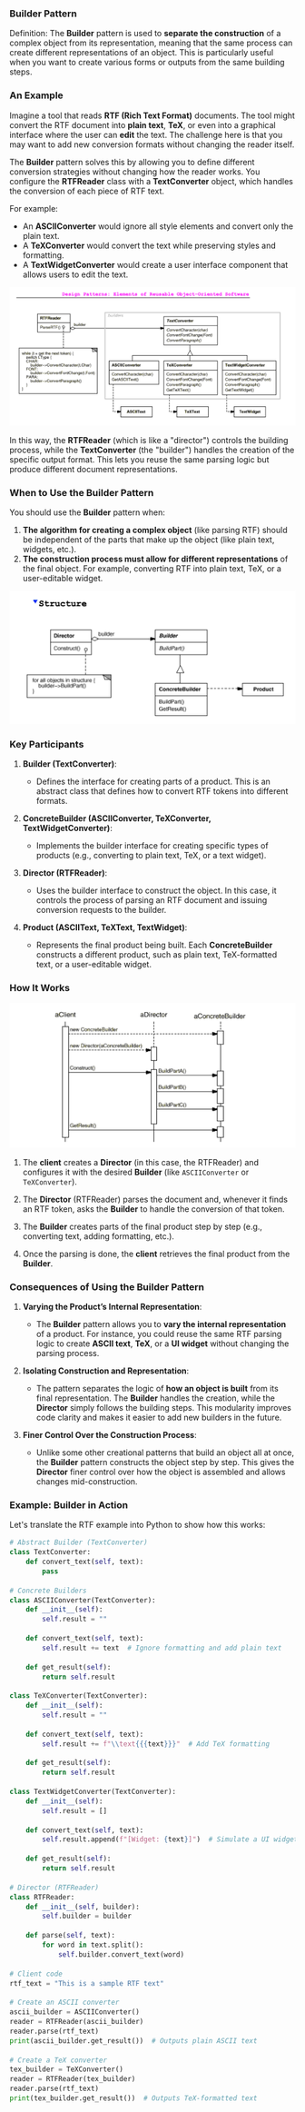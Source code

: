 ### Builder Pattern 

Definition: 
The **Builder** pattern is used to **separate the construction** of a complex object from its representation, meaning that the same process can create different representations of an object. 
This is particularly useful when you want to create various forms or outputs from the same building steps.

  
### **An Example**

Imagine a tool that reads **RTF (Rich Text Format)** documents. 
The tool might convert the RTF document into **plain text**, **TeX**, or even into a graphical interface where the user can **edit** the text.
The challenge here is that you may want to add new conversion formats without changing the reader itself.

The **Builder** pattern solves this by allowing you to define different conversion strategies without changing how the reader works. 
  You configure the **RTFReader** class with a **TextConverter** object, which handles the conversion of each piece of RTF text. 

For example:
- An **ASCIIConverter** would ignore all style elements and convert only the plain text.
- A **TeXConverter** would convert the text while preserving styles and formatting.
- A **TextWidgetConverter** would create a user interface component that allows users to edit the text.

![Example application](./images/builder_example_1.png)

In this way, the **RTFReader** (which is like a "director") controls the building process, 
while the **TextConverter** (the "builder") handles the creation of the specific output format. 
This lets you reuse the same parsing logic but produce different document representations.

### **When to Use the Builder Pattern**

You should use the **Builder** pattern when:
1. **The algorithm for creating a complex object** (like parsing RTF) should be independent of the parts that make up the object (like plain text, widgets, etc.).
2. **The construction process must allow for different representations** of the final object. For example, converting RTF into plain text, TeX, or a user-editable widget.


![Example builder](./images/builder_example_2.png)

### **Key Participants**
1. **Builder (TextConverter)**:
   - Defines the interface for creating parts of a product. This is an abstract class that defines how to convert RTF tokens into different formats.

2. **ConcreteBuilder (ASCIIConverter, TeXConverter, TextWidgetConverter)**:
   - Implements the builder interface for creating specific types of products (e.g., converting to plain text, TeX, or a text widget).

3. **Director (RTFReader)**:
   - Uses the builder interface to construct the object. In this case, it controls the process of parsing an RTF document and issuing conversion requests to the builder.

4. **Product (ASCIIText, TeXText, TextWidget)**:
   - Represents the final product being built. Each **ConcreteBuilder** constructs a different product, such as plain text, TeX-formatted text, or a user-editable widget.


### **How It Works**

![Example sequence](./images/builder_example_3.png)

1. The **client** creates a **Director** (in this case, the RTFReader) and configures it with the desired **Builder** (like `ASCIIConverter` or `TeXConverter`).

2. The **Director** (RTFReader) parses the document and, whenever it finds an RTF token, asks the **Builder** to handle the conversion of that token.

3. The **Builder** creates parts of the final product step by step (e.g., converting text, adding formatting, etc.).

4. Once the parsing is done, the **client** retrieves the final product from the **Builder**.


### **Consequences of Using the Builder Pattern**
1. **Varying the Product’s Internal Representation**:
   - The **Builder** pattern allows you to **vary the internal representation** of a product. For instance, you could reuse the same RTF parsing logic to create **ASCII text**, **TeX**, or a **UI widget** without changing the parsing process.

2. **Isolating Construction and Representation**:
   - The pattern separates the logic of **how an object is built** from its final representation. The **Builder** handles the creation, while the **Director** simply follows the building steps. This modularity improves code clarity and makes it easier to add new builders in the future.

3. **Finer Control Over the Construction Process**:
   - Unlike some other creational patterns that build an object all at once, the **Builder** pattern constructs the object step by step. This gives the **Director** finer control over how the object is assembled and allows changes mid-construction.


### **Example: Builder in Action**

Let's translate the RTF example into Python to show how this works:

```python
# Abstract Builder (TextConverter)
class TextConverter:
    def convert_text(self, text):
        pass

# Concrete Builders
class ASCIIConverter(TextConverter):
    def __init__(self):
        self.result = ""

    def convert_text(self, text):
        self.result += text  # Ignore formatting and add plain text

    def get_result(self):
        return self.result

class TeXConverter(TextConverter):
    def __init__(self):
        self.result = ""

    def convert_text(self, text):
        self.result += f"\\text{{{text}}}"  # Add TeX formatting

    def get_result(self):
        return self.result

class TextWidgetConverter(TextConverter):
    def __init__(self):
        self.result = []

    def convert_text(self, text):
        self.result.append(f"[Widget: {text}]")  # Simulate a UI widget

    def get_result(self):
        return self.result

# Director (RTFReader)
class RTFReader:
    def __init__(self, builder):
        self.builder = builder

    def parse(self, text):
        for word in text.split():
            self.builder.convert_text(word)

# Client code
rtf_text = "This is a sample RTF text"

# Create an ASCII converter
ascii_builder = ASCIIConverter()
reader = RTFReader(ascii_builder)
reader.parse(rtf_text)
print(ascii_builder.get_result())  # Outputs plain ASCII text

# Create a TeX converter
tex_builder = TeXConverter()
reader = RTFReader(tex_builder)
reader.parse(rtf_text)
print(tex_builder.get_result())  # Outputs TeX-formatted text
```
